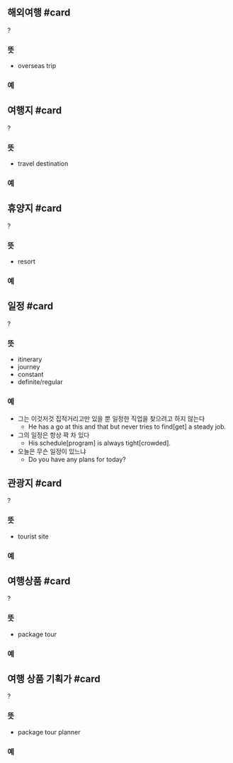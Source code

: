 
## 해외여행 #card
?
### 뜻
- overseas trip
### 예

## 여행지 #card
?
### 뜻
- travel destination
### 예
<!--SR:!2024-09-06,25,272-->

## 휴양지 #card
?
### 뜻
- resort
### 예
<!--SR:!2024-08-07,1,246-->

## 일정 #card
?
### 뜻
- itinerary
- journey
- constant
- definite/regular
### 예
- 그는 이것저것 집적거리고만 있을 뿐 일정한 직업을 찾으려고 하지 않는다
	- He has a go at this and that but never tries to find[get] a steady job.
- 그의 일정은 항상 꽉 차 있다
	- His schedule[program] is always tight[crowded].
- 오늘은 무슨 일정이 있느냐
	- Do you have any plans for today?
<!--SR:!2024-08-13,14,290-->

## 관광지 #card
?
### 뜻
- tourist site
### 예
<!--SR:!2024-08-13,1,227-->

## 여행상품 #card
?
### 뜻
- package tour
### 예
<!--SR:!2024-09-07,4,247-->

## 여행 상품 기획가 #card
?
### 뜻
- package tour planner
### 예
<!--SR:!2024-08-28,16,304-->

